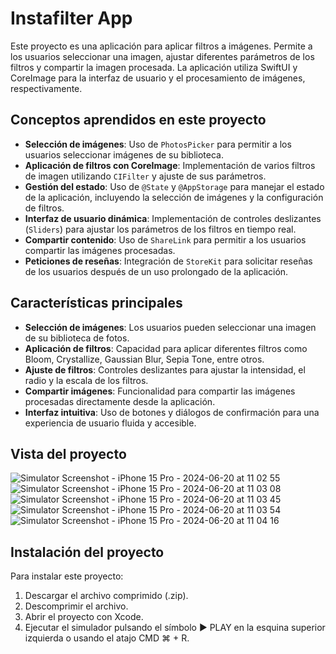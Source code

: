 # Instafilter App

Este proyecto es una aplicación para aplicar filtros a imágenes. Permite a los usuarios seleccionar una imagen, ajustar diferentes parámetros de los filtros y compartir la imagen procesada. La aplicación utiliza SwiftUI y CoreImage para la interfaz de usuario y el procesamiento de imágenes, respectivamente.

## Conceptos aprendidos en este proyecto

- **Selección de imágenes**: Uso de `PhotosPicker` para permitir a los usuarios seleccionar imágenes de su biblioteca.
- **Aplicación de filtros con CoreImage**: Implementación de varios filtros de imagen utilizando `CIFilter` y ajuste de sus parámetros.
- **Gestión del estado**: Uso de `@State` y `@AppStorage` para manejar el estado de la aplicación, incluyendo la selección de imágenes y la configuración de filtros.
- **Interfaz de usuario dinámica**: Implementación de controles deslizantes (`Sliders`) para ajustar los parámetros de los filtros en tiempo real.
- **Compartir contenido**: Uso de `ShareLink` para permitir a los usuarios compartir las imágenes procesadas.
- **Peticiones de reseñas**: Integración de `StoreKit` para solicitar reseñas de los usuarios después de un uso prolongado de la aplicación.

## Características principales

- **Selección de imágenes**: Los usuarios pueden seleccionar una imagen de su biblioteca de fotos.
- **Aplicación de filtros**: Capacidad para aplicar diferentes filtros como Bloom, Crystallize, Gaussian Blur, Sepia Tone, entre otros.
- **Ajuste de filtros**: Controles deslizantes para ajustar la intensidad, el radio y la escala de los filtros.
- **Compartir imágenes**: Funcionalidad para compartir las imágenes procesadas directamente desde la aplicación.
- **Interfaz intuitiva**: Uso de botones y diálogos de confirmación para una experiencia de usuario fluida y accesible.

## Vista del proyecto
![Simulator Screenshot - iPhone 15 Pro - 2024-06-20 at 11 02 55](https://github.com/gascondev/Instafilter/assets/144269155/40f718e7-1df1-46b1-ae9e-87d4936ab264)
![Simulator Screenshot - iPhone 15 Pro - 2024-06-20 at 11 03 08](https://github.com/gascondev/Instafilter/assets/144269155/edf52690-f234-411b-ae68-532bf6505069)
![Simulator Screenshot - iPhone 15 Pro - 2024-06-20 at 11 03 45](https://github.com/gascondev/Instafilter/assets/144269155/774a2988-cf88-4e54-8b9b-54e0bbae2a3d)
![Simulator Screenshot - iPhone 15 Pro - 2024-06-20 at 11 03 54](https://github.com/gascondev/Instafilter/assets/144269155/69647d1c-0fe2-4a36-9d7f-86b7e2688e32)
![Simulator Screenshot - iPhone 15 Pro - 2024-06-20 at 11 04 16](https://github.com/gascondev/Instafilter/assets/144269155/bd12a45f-82ab-4e13-babc-ff4d40add883)



## Instalación del proyecto

Para instalar este proyecto:

1. Descargar el archivo comprimido (.zip).
2. Descomprimir el archivo.
3. Abrir el proyecto con Xcode.
4. Ejecutar el simulador pulsando el símbolo ▶️ PLAY en la esquina superior izquierda o usando el atajo CMD ⌘ + R.

